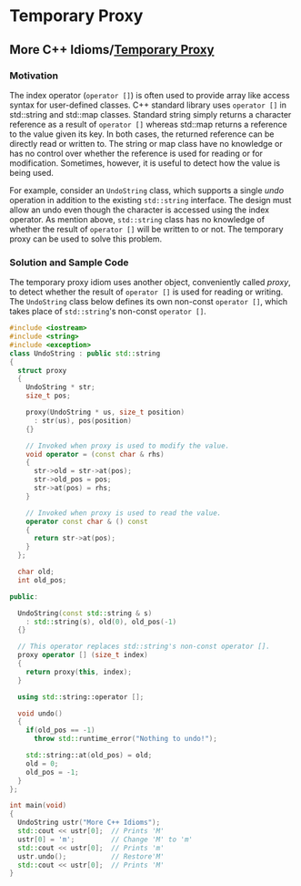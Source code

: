 # Temporary Proxy



## More C++ Idioms/[Temporary Proxy](https://en.wikibooks.org/wiki/More_C%2B%2B_Idioms/Temporary_Proxy)



### Motivation

The index operator (`operator []`) is often used to provide array like access syntax for user-defined classes. C++ standard library uses `operator []` in std::string and std::map classes. Standard string simply returns a character reference as a result of `operator []` whereas std::map returns a reference to the value given its key. In both cases, the returned reference can be directly read or written to. The string or map class have no knowledge or has no control over whether the reference is used for reading or for modification. Sometimes, however, it is useful to detect how the value is being used.

For example, consider an `UndoString` class, which supports a single *undo* operation in addition to the existing `std::string` interface. The design must allow an undo even though the character is accessed using the index operator. As mention above, `std::string` class has no knowledge of whether the result of `operator []` will be written to or not. The temporary proxy can be used to solve this problem.

### Solution and Sample Code

The temporary proxy idiom uses another object, conveniently called *proxy*, to detect whether the result of `operator []` is used for reading or writing. The `UndoString` class below defines its own non-const `operator []`, which takes place of `std::string`'s non-const `operator []`.



```c++
#include <iostream>
#include <string>
#include <exception>
class UndoString : public std::string
{
  struct proxy
  {
    UndoString * str;
    size_t pos;

    proxy(UndoString * us, size_t position)
      : str(us), pos(position)
    {}

    // Invoked when proxy is used to modify the value.
    void operator = (const char & rhs) 
    {
      str->old = str->at(pos);
      str->old_pos = pos;
      str->at(pos) = rhs;
    }

    // Invoked when proxy is used to read the value.
    operator const char & () const
    {
      return str->at(pos);
    }
  };

  char old;
  int old_pos;

public:

  UndoString(const std::string & s)
    : std::string(s), old(0), old_pos(-1)
  {}

  // This operator replaces std::string's non-const operator [].
  proxy operator [] (size_t index)
  {
    return proxy(this, index);
  }

  using std::string::operator [];

  void undo()
  {
    if(old_pos == -1)
      throw std::runtime_error("Nothing to undo!");

    std::string::at(old_pos) = old;
    old = 0;
    old_pos = -1;
  }
};

int main(void)
{
  UndoString ustr("More C++ Idioms");
  std::cout << ustr[0];  // Prints 'M'
  ustr[0] = 'm';         // Change 'M' to 'm'
  std::cout << ustr[0];  // Prints 'm'
  ustr.undo();           // Restore'M'
  std::cout << ustr[0];  // Prints 'M'
}

```

